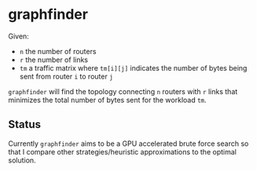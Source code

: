 # graphfinder

Given:
+ `n` the number of routers
+ `r` the number of links
+ `tm` a traffic matrix where `tm[i][j]` indicates the number of bytes being
  sent from router `i` to router `j`

`graphfinder` will find the topology connecting `n` routers with `r` links
that minimizes the total number of bytes sent for the workload `tm`.

## Status

Currently `graphfinder` aims to be a GPU accelerated brute force search so
that I compare other strategies/heuristic approximations to the optimal
solution.
